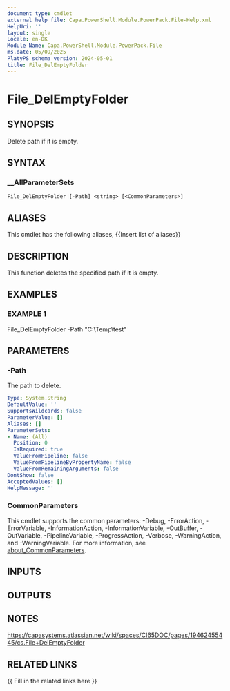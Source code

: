```yaml
---
document type: cmdlet
external help file: Capa.PowerShell.Module.PowerPack.File-Help.xml
HelpUri: ''
layout: single
Locale: en-DK
Module Name: Capa.PowerShell.Module.PowerPack.File
ms.date: 05/09/2025
PlatyPS schema version: 2024-05-01
title: File_DelEmptyFolder
---
```


# File_DelEmptyFolder

## SYNOPSIS

Delete path if it is empty.

## SYNTAX

### __AllParameterSets

```
File_DelEmptyFolder [-Path] <string> [<CommonParameters>]
```

## ALIASES

This cmdlet has the following aliases,
  {{Insert list of aliases}}

## DESCRIPTION

This function deletes the specified path if it is empty.

## EXAMPLES

### EXAMPLE 1

File_DelEmptyFolder -Path "C:\Temp\test"

## PARAMETERS

### -Path

The path to delete.

```yaml
Type: System.String
DefaultValue: ''
SupportsWildcards: false
ParameterValue: []
Aliases: []
ParameterSets:
- Name: (All)
  Position: 0
  IsRequired: true
  ValueFromPipeline: false
  ValueFromPipelineByPropertyName: false
  ValueFromRemainingArguments: false
DontShow: false
AcceptedValues: []
HelpMessage: ''
```

### CommonParameters

This cmdlet supports the common parameters: -Debug, -ErrorAction, -ErrorVariable,
-InformationAction, -InformationVariable, -OutBuffer, -OutVariable, -PipelineVariable,
-ProgressAction, -Verbose, -WarningAction, and -WarningVariable. For more information, see
[about_CommonParameters](https://go.microsoft.com/fwlink/?LinkID=113216).

## INPUTS

## OUTPUTS

## NOTES

https://capasystems.atlassian.net/wiki/spaces/CI65DOC/pages/19462455445/cs.File+DelEmptyFolder


## RELATED LINKS

{{ Fill in the related links here }}

